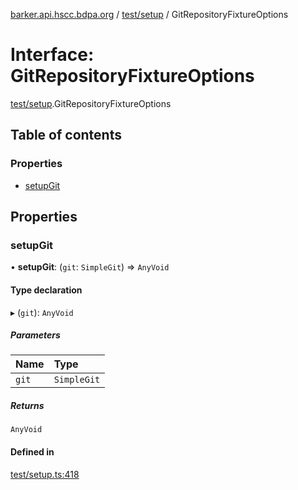 [barker.api.hscc.bdpa.org][1] / [test/setup][2] / GitRepositoryFixtureOptions

# Interface: GitRepositoryFixtureOptions

[test/setup][2].GitRepositoryFixtureOptions

## Table of contents

### Properties

- [setupGit][3]

## Properties

### setupGit

• **setupGit**: (`git`: `SimpleGit`) => `AnyVoid`

#### Type declaration

▸ (`git`): `AnyVoid`

##### Parameters

| Name  | Type        |
| :---- | :---------- |
| `git` | `SimpleGit` |

##### Returns

`AnyVoid`

#### Defined in

[test/setup.ts:418][4]

[1]: ../README.md
[2]: ../modules/test_setup.md
[3]: test_setup.gitrepositoryfixtureoptions.md#setupgit
[4]:
  https://github.com/nhscc/barker.api.hscc.bdpa.org/blob/86fb7f5/test/setup.ts#L418
